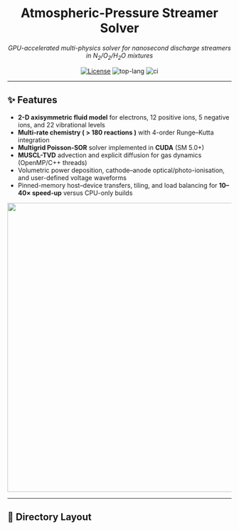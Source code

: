 <!--
   README.md – Atmospheric-Pressure Streamer Solver
   =================================================
   Copy this file into the root of your repository.
-->

<h1 align="center">Atmospheric-Pressure Streamer Solver</h1>
<p align="center">
  <em>GPU-accelerated multi-physics solver for nanosecond discharge streamers in N<sub>2</sub>/O<sub>2</sub>/H<sub>2</sub>O mixtures</em>
</p>
<p align="center">
  <a href="LICENSE"><img src="https://img.shields.io/badge/license-MIT-blue.svg" alt="License"></a>
  <img src="https://img.shields.io/github/languages/top/your-name/streamer-solver.svg" alt="top-lang">
  <img src="https://img.shields.io/github/workflow/status/your-name/streamer-solver/CI" alt="ci">
</p>

---

## ✨ Features

* **2-D axisymmetric fluid model** for electrons, 12 positive ions, 5 negative ions, and 22 vibrational levels  
* **Multi-rate chemistry ( > 180 reactions )** with 4-order Runge–Kutta integration  
* **Multigrid Poisson-SOR** solver implemented in **CUDA** (SM 5.0+)  
* **MUSCL-TVD** advection and explicit diffusion for gas dynamics (OpenMP/C++ threads)  
* Volumetric power deposition, cathode–anode optical/photo-ionisation, and user-defined voltage waveforms  
* Pinned-memory host–device transfers, tiling, and load balancing for **10–40× speed-up** versus CPU-only builds  

<p align="center"><img src="docs/demo.gif" width="650"></p>

---

## 📁 Directory Layout

